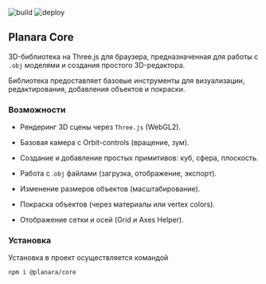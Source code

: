 ![build](https://github.com/planara/planara-core/actions/workflows/build.yml/badge.svg)
![deploy](https://github.com/planara/planara-core/actions/workflows/deploy.yml/badge.svg)

## Planara Core

3D-библиотека на Three.js для браузера, предназначенная для работы с `.obj` моделями и создания простого 3D-редактора.

Библиотека предоставляет базовые инструменты для визуализации, редактирования, добавления объектов и покраски.

### Возможности

- Рендеринг 3D сцены через `Three.js` (WebGL2).

- Базовая камера с Orbit-controls (вращение, зум).

- Создание и добавление простых примитивов: куб, сфера, плоскость.

- Работа с .`obj` файлами (загрузка, отображение, экспорт).

- Изменение размеров объектов (масштабирование).

- Покраска объектов (через материалы или vertex colors).

- Отображение сетки и осей (Grid и Axes Helper).

### Установка

Установка в проект осуществляется командой 

```bash
npm i @planara/core
```

